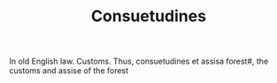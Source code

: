 ---
title: Consuetudines
letter: C
permalink: "/definitions/bld-consuetudines.html"
body: In old English law. Customs. Thus, consuetudines et assisa forest#, the customs
  and assise of the forest
published_at: '2018-07-07'
source: Black's Law Dictionary 2nd Ed (1910)
layout: post
---